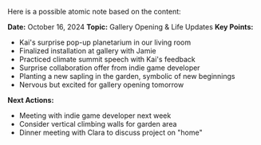 Here is a possible atomic note based on the content:

**Date:** October 16, 2024
**Topic:** Gallery Opening & Life Updates
**Key Points:**

* Kai's surprise pop-up planetarium in our living room
* Finalized installation at gallery with Jamie
* Practiced climate summit speech with Kai's feedback
* Surprise collaboration offer from indie game developer
* Planting a new sapling in the garden, symbolic of new beginnings
* Nervous but excited for gallery opening tomorrow

**Next Actions:**

* Meeting with indie game developer next week
* Consider vertical climbing walls for garden area
* Dinner meeting with Clara to discuss project on "home"